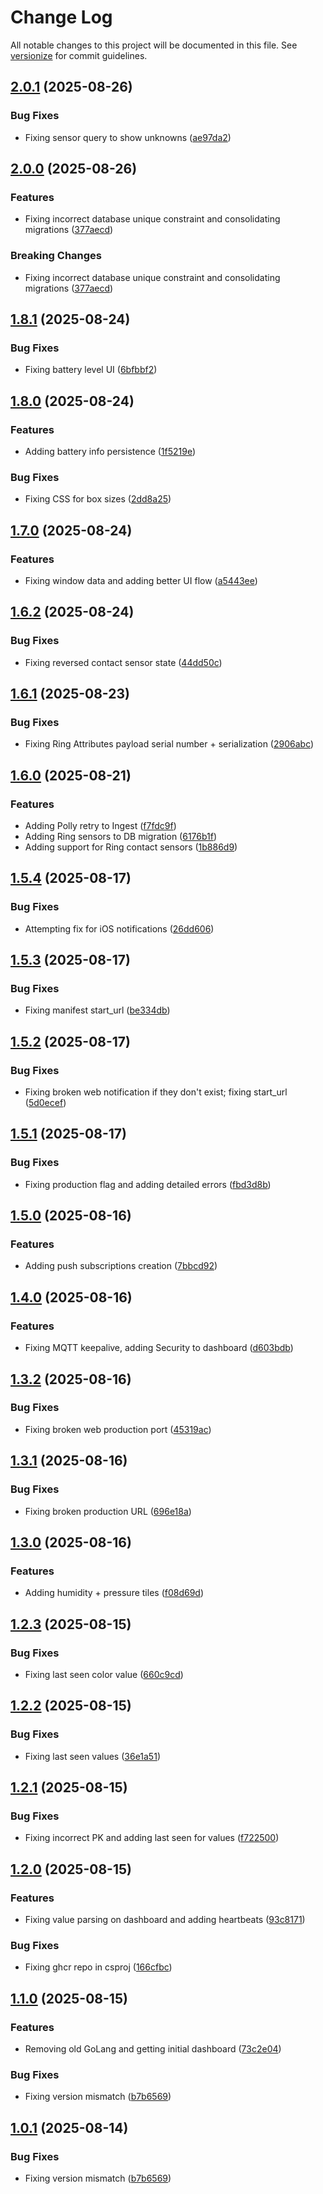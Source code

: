 # Change Log

All notable changes to this project will be documented in this file. See [versionize](https://github.com/versionize/versionize) for commit guidelines.

<a name="2.0.1"></a>
## [2.0.1](https://www.github.com/jonmill/home-automation/releases/tag/v2.0.1) (2025-08-26)

### Bug Fixes

* Fixing sensor query to show unknowns ([ae97da2](https://www.github.com/jonmill/home-automation/commit/ae97da2b2351bf18bbe01552448442b0e8b79eb1))

<a name="2.0.0"></a>
## [2.0.0](https://www.github.com/jonmill/home-automation/releases/tag/v2.0.0) (2025-08-26)

### Features

* Fixing incorrect database unique constraint and consolidating migrations ([377aecd](https://www.github.com/jonmill/home-automation/commit/377aecd202cb8be51844f8451478a52bafe8effb))

### Breaking Changes

* Fixing incorrect database unique constraint and consolidating migrations ([377aecd](https://www.github.com/jonmill/home-automation/commit/377aecd202cb8be51844f8451478a52bafe8effb))

<a name="1.8.1"></a>
## [1.8.1](https://www.github.com/jonmill/home-automation/releases/tag/v1.8.1) (2025-08-24)

### Bug Fixes

* Fixing battery level UI ([6bfbbf2](https://www.github.com/jonmill/home-automation/commit/6bfbbf265df4fab9d60fc2d287547049c985785f))

<a name="1.8.0"></a>
## [1.8.0](https://www.github.com/jonmill/home-automation/releases/tag/v1.8.0) (2025-08-24)

### Features

* Adding battery info persistence ([1f5219e](https://www.github.com/jonmill/home-automation/commit/1f5219edd09a4e7c8e88a8c4862a55397f77e1f4))

### Bug Fixes

* Fixing CSS for box sizes ([2dd8a25](https://www.github.com/jonmill/home-automation/commit/2dd8a254eab2835aeca8368122da1c44c5300f6c))

<a name="1.7.0"></a>
## [1.7.0](https://www.github.com/jonmill/home-automation/releases/tag/v1.7.0) (2025-08-24)

### Features

* Fixing window data and adding better UI flow ([a5443ee](https://www.github.com/jonmill/home-automation/commit/a5443ee42b1662171152d132667baeb21626a6d3))

<a name="1.6.2"></a>
## [1.6.2](https://www.github.com/jonmill/home-automation/releases/tag/v1.6.2) (2025-08-24)

### Bug Fixes

* Fixing reversed contact sensor state ([44dd50c](https://www.github.com/jonmill/home-automation/commit/44dd50c80a9a3494241cc18985d918b8174cf7b4))

<a name="1.6.1"></a>
## [1.6.1](https://www.github.com/jonmill/home-automation/releases/tag/v1.6.1) (2025-08-23)

### Bug Fixes

* Fixing Ring Attributes payload serial number + serialization ([2906abc](https://www.github.com/jonmill/home-automation/commit/2906abc347955e2b498c32654d3fd33f9c0fdfd2))

<a name="1.6.0"></a>
## [1.6.0](https://www.github.com/jonmill/home-automation/releases/tag/v1.6.0) (2025-08-21)

### Features

* Adding Polly retry to Ingest ([f7fdc9f](https://www.github.com/jonmill/home-automation/commit/f7fdc9f288771642db54ae06afd47252b0feea55))
* Adding Ring sensors to DB migration ([6176b1f](https://www.github.com/jonmill/home-automation/commit/6176b1f972a1db73773c78ae67b19a2de45055ac))
* Adding support for Ring contact sensors ([1b886d9](https://www.github.com/jonmill/home-automation/commit/1b886d9783ebb37c7121a8ff835361ab9b2c0b65))

<a name="1.5.4"></a>
## [1.5.4](https://www.github.com/jonmill/home-automation/releases/tag/v1.5.4) (2025-08-17)

### Bug Fixes

* Attempting fix for iOS notifications ([26dd606](https://www.github.com/jonmill/home-automation/commit/26dd606a8763d2a7eb0dafa8db7caffc90c43f4a))

<a name="1.5.3"></a>
## [1.5.3](https://www.github.com/jonmill/home-automation/releases/tag/v1.5.3) (2025-08-17)

### Bug Fixes

* Fixing manifest start_url ([be334db](https://www.github.com/jonmill/home-automation/commit/be334db75f3e415dd53a89ada147541dd98adfee))

<a name="1.5.2"></a>
## [1.5.2](https://www.github.com/jonmill/home-automation/releases/tag/v1.5.2) (2025-08-17)

### Bug Fixes

* Fixing broken web notification if they don't exist; fixing start_url ([5d0ecef](https://www.github.com/jonmill/home-automation/commit/5d0ecef5b8008a214379a9f54afb850aa151f74a))

<a name="1.5.1"></a>
## [1.5.1](https://www.github.com/jonmill/home-automation/releases/tag/v1.5.1) (2025-08-17)

### Bug Fixes

* Fixing production flag and adding detailed errors ([fbd3d8b](https://www.github.com/jonmill/home-automation/commit/fbd3d8b030f0ff0e824ec5a96b5ad54bcae91b47))

<a name="1.5.0"></a>
## [1.5.0](https://www.github.com/jonmill/home-automation/releases/tag/v1.5.0) (2025-08-16)

### Features

* Adding push subscriptions creation ([7bbcd92](https://www.github.com/jonmill/home-automation/commit/7bbcd92292f21afe44cd0dd14a523b6fe11d21c4))

<a name="1.4.0"></a>
## [1.4.0](https://www.github.com/jonmill/home-automation/releases/tag/v1.4.0) (2025-08-16)

### Features

* Fixing MQTT keepalive, adding Security to dashboard ([d603bdb](https://www.github.com/jonmill/home-automation/commit/d603bdb2bd7bf117795516b8fa0a9cf973f0e1ee))

<a name="1.3.2"></a>
## [1.3.2](https://www.github.com/jonmill/home-automation/releases/tag/v1.3.2) (2025-08-16)

### Bug Fixes

* Fixing broken web production port ([45319ac](https://www.github.com/jonmill/home-automation/commit/45319accff07ca5faa4e0a9eca89036c71765bde))

<a name="1.3.1"></a>
## [1.3.1](https://www.github.com/jonmill/home-automation/releases/tag/v1.3.1) (2025-08-16)

### Bug Fixes

* Fixing broken production URL ([696e18a](https://www.github.com/jonmill/home-automation/commit/696e18a9bc393b9709d9709b20dea6d937fbe557))

<a name="1.3.0"></a>
## [1.3.0](https://www.github.com/jonmill/home-automation/releases/tag/v1.3.0) (2025-08-16)

### Features

* Adding humidity + pressure tiles ([f08d69d](https://www.github.com/jonmill/home-automation/commit/f08d69dcdb24a4adc10904e5417df1cb3cbf44b1))

<a name="1.2.3"></a>
## [1.2.3](https://www.github.com/jonmill/home-automation/releases/tag/v1.2.3) (2025-08-15)

### Bug Fixes

* Fixing last seen color value ([660c9cd](https://www.github.com/jonmill/home-automation/commit/660c9cdff98371d09bf844ab9ffea29f775d27af))

<a name="1.2.2"></a>
## [1.2.2](https://www.github.com/jonmill/home-automation/releases/tag/v1.2.2) (2025-08-15)

### Bug Fixes

* Fixing last seen values ([36e1a51](https://www.github.com/jonmill/home-automation/commit/36e1a515a8be07d63150bae8d7e700daaff907c3))

<a name="1.2.1"></a>
## [1.2.1](https://www.github.com/jonmill/home-automation/releases/tag/v1.2.1) (2025-08-15)

### Bug Fixes

* Fixing incorrect PK and adding last seen for values ([f722500](https://www.github.com/jonmill/home-automation/commit/f7225007074b7e6fa56a21710fa082578a8ac6d0))

<a name="1.2.0"></a>
## [1.2.0](https://www.github.com/jonmill/home-automation/releases/tag/v1.2.0) (2025-08-15)

### Features

* Fixing value parsing on dashboard and adding heartbeats ([93c8171](https://www.github.com/jonmill/home-automation/commit/93c817104d95def9ec78d34e6b4ee3df9d4341b2))

### Bug Fixes

* Fixing ghcr repo in csproj ([166cfbc](https://www.github.com/jonmill/home-automation/commit/166cfbcd2deaebc88ae6d0d4a220b36226918bcb))

<a name="1.1.0"></a>
## [1.1.0](https://www.github.com/jonmill/home-automation/releases/tag/v1.1.0) (2025-08-15)

### Features

* Removing old GoLang and getting initial dashboard ([73c2e04](https://www.github.com/jonmill/home-automation/commit/73c2e04b711a9fc2c570deca67b1454748c1d578))

### Bug Fixes

* Fixing version mismatch ([b7b6569](https://www.github.com/jonmill/home-automation/commit/b7b65698e9e6410ff804a6d3e8b1eaef7d337278))

<a name="1.0.1"></a>
## [1.0.1](https://www.github.com/jonmill/home-automation/releases/tag/v1.0.1) (2025-08-14)

### Bug Fixes

* Fixing version mismatch ([b7b6569](https://www.github.com/jonmill/home-automation/commit/b7b65698e9e6410ff804a6d3e8b1eaef7d337278))

